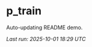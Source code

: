 # p_train

Auto-updating README demo.

<!--START_SECTION:status-->
_Last run: 2025-10-01 18:29 UTC_
<!--END_SECTION:status-->





































































































































































































































































































































































































































































































































































































































































































































































































































































































































































































